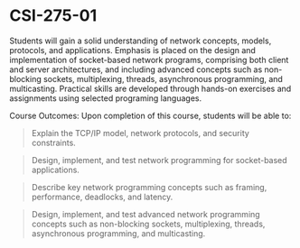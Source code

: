 # CSI-275-01

Students will gain a solid understanding of network concepts, models, protocols, and applications. Emphasis is placed on the design and implementation of socket-based network programs, comprising both client and server architectures, and including advanced concepts such as non-blocking sockets, multiplexing, threads, asynchronous programming, and multicasting. Practical skills are developed through hands-on exercises and assignments using selected programing languages.

Course Outcomes: Upon completion of this course, students will be able to:

  >Explain the TCP/IP model, network protocols, and security constraints.
  
  >Design, implement, and test network programming for socket-based applications.
  
  >Describe key network programming concepts such as framing, performance, deadlocks, and latency.
  
  >Design, implement, and test advanced network programming concepts such as non-blocking sockets, multiplexing, threads, asynchronous programming, and multicasting.
